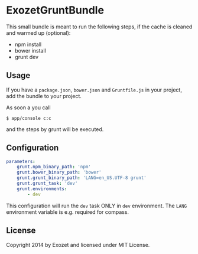 # ExozetGruntBundle

This small bundle is meant to run the following steps, if the cache is cleaned and warmed up (optional):

* npm install
* bower install
* grunt dev

## Usage

If you have a `package.json`, `bower.json` and `Gruntfile.js` in your project, add the bundle to your project.

As soon a you call

``` console
$ app/console c:c
``` 

and the steps by grunt will be executed.

## Configuration

``` yaml
parameters:
    grunt.npm_binary_path: 'npm'
    grunt.bower_binary_path: 'bower'
    grunt.grunt_binary_path: 'LANG=en_US.UTF-8 grunt'
    grunt.grunt_task: 'dev'
    grunt.environments:
        - dev
```

This configuration will run the `dev` task ONLY in `dev` environment. The `LANG` environment variable is
e.g. required for compass.

## License

Copyright 2014 by Exozet and licensed under MIT License.
